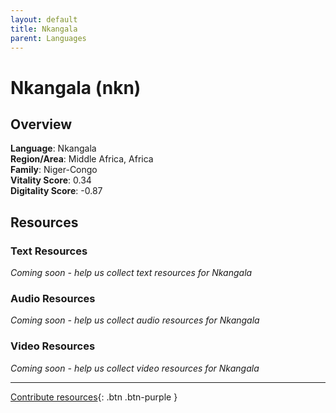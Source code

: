 ```yaml
---
layout: default
title: Nkangala
parent: Languages
---
```


# Nkangala (nkn)

## Overview

**Language**: Nkangala  
**Region/Area**: Middle Africa, Africa  
**Family**: Niger-Congo  
**Vitality Score**: 0.34  
**Digitality Score**: -0.87  

## Resources

### Text Resources
*Coming soon - help us collect text resources for Nkangala*

### Audio Resources
*Coming soon - help us collect audio resources for Nkangala*

### Video Resources
*Coming soon - help us collect video resources for Nkangala*

---

[Contribute resources](https://fairtrain.github.io/){: .btn .btn-purple }
